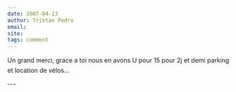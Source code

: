 ```yaml
---
date: 2007-04-13
author: Tristan Pedro
email: 
site: 
tags: comment
---
```


<p>Un grand merci, grace a toi nous en avons U pour 15 pour 2j et demi parking et location de vélos...</p>
---